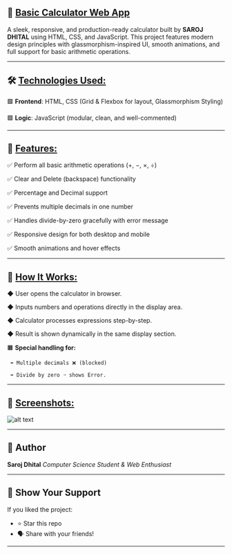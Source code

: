 ## 🧮 <u>**Basic Calculator Web App**</u>

A sleek, responsive, and production-ready calculator built by **SAROJ DHITAL** using HTML, CSS, and JavaScript.
This project features modern design principles with glassmorphism-inspired UI, smooth animations, and full support for basic arithmetic operations.
***

## 🛠️ <u>**Technologies Used:**</u>

🟩 **Frontend**: HTML, CSS (Grid & Flexbox for layout, Glassmorphism Styling)

🟩 **Logic**: JavaScript (modular, clean, and well-commented)
***

## 🔑 <u>**Features:**</u>

✅ Perform all basic arithmetic operations (+, −, ×, ÷)

✅ Clear and Delete (backspace) functionality

✅ Percentage and Decimal support

✅ Prevents multiple decimals in one number

✅ Handles divide-by-zero gracefully with error message

✅ Responsive design for both desktop and mobile

✅ Smooth animations and hover effects
***

## 🚀 <u>**How It Works:**</u>

◆ User opens the calculator in browser.

◆ Inputs numbers and operations directly in the display area.

◆ Calculator processes expressions step-by-step.

◆ Result is shown dynamically in the same display section.

🟧 **Special handling for:**

     ➡️ Multiple decimals ❌ (blocked)

     ➡️ Divide by zero ➝ shows Error.
***

## 📸 <u>**Screenshots:**</u>
![alt text]()

***

## 🙌 Author

**Saroj Dhital**
*Computer Science Student & Web Enthusiast*
***
## 🌟 Show Your Support

If you liked the project:

* ⭐️ Star this repo
* 🗣 Share with your friends!
***
